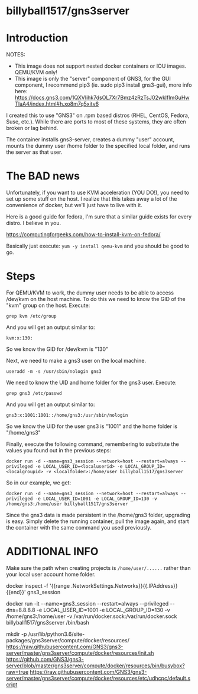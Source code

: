 # billyball1517/gns3server
# Introduction

NOTES:

- This image does not support nested docker containers or IOU images. QEMU/KVM only!
- This image is only the "server" component of GNS3, for the GUI component, I recommend pip3 (ie. sudo pip3 install gns3-gui), more info here: https://docs.gns3.com/1QXVIihk7dsOL7Xr7Bmz4zRzTsJ02wklfImGuHwTlaA4/index.html#h.xo8m7q5xitv6

I created this to use "GNS3" on .rpm based distros (RHEL, CentOS, Fedora, Suse, etc.). While there are ports to most of these systems, they are often broken or lag behind.

The container installs gns3-server, creates a dummy "user" account, mounts the dummy user /home folder to the specified local folder, and runs the server as that user.

# The BAD news

Unfortunately, if you want to use KVM acceleration (YOU DO!), you need to set up some stuff on the host. I realize that this takes away a lot of the convenience of docker, but we'll just have to live with it.

Here is a good guide for fedora, I'm sure that a similar guide exists for every distro. I believe in you.

https://computingforgeeks.com/how-to-install-kvm-on-fedora/

Basically just execute: `yum -y install qemu-kvm` and you should be good to go.

# Steps

For QEMU/KVM to work, the dummy user needs to be able to access /dev/kvm on the host machine. To do this we need to know the GID of the "kvm" group on the host. Execute:

`grep kvm /etc/group`

And you will get an output similar to:

`kvm:x:130:`

So we know the GID for /dev/kvm is "130"

Next, we need to make a gns3 user on the local machine.

`useradd -m -s /usr/sbin/nologin gns3`

We need to know the UID and home folder for the gns3 user. Execute:

`grep gns3 /etc/passwd`

And you will get an output similar to:

`gns3:x:1001:1001::/home/gns3:/usr/sbin/nologin`

So we know the UID for the user gns3 is "1001" and the home folder is "/home/gns3"

Finally, execute the following command, remembering to substitute the values you found out in the previous steps:

`docker run -d --name=gns3_session --network=host --restart=always --privileged -e LOCAL_USER_ID=<localuserid> -e LOCAL_GROUP_ID=<localgroupid> -v <localfolder>:/home/user billyball1517/gns3server`

So in our example, we get:

`docker run -d --name=gns3_session --network=host --restart=always --privileged -e LOCAL_USER_ID=1001 -e LOCAL_GROUP_ID=130 -v /home/gns3:/home/user billyball1517/gns3server`

Since the gns3 data is made persistent in the /home/gns3 folder, upgrading is easy. Simply delete the running container, pull the image again, and start the container with the same command you used previously.

# ADDITIONAL INFO

Make sure the path when creating projects is `/home/user/......`  rather than your local user account home folder.

docker inspect -f '{{range .NetworkSettings.Networks}}{{.IPAddress}}{{end}}' gns3_session

docker run -it --name=gns3_session --restart=always --privileged --dns=8.8.8.8 -e LOCAL_USER_ID=1001 -e LOCAL_GROUP_ID=130 -v /home/gns3:/home/user -v /var/run/docker.sock:/var/run/docker.sock  billyball1517/gns3server /bin/bash

mkdir -p /usr/lib/python3.6/site-packages/gns3server/compute/docker/resources/
https://raw.githubusercontent.com/GNS3/gns3-server/master/gns3server/compute/docker/resources/init.sh
https://github.com/GNS3/gns3-server/blob/master/gns3server/compute/docker/resources/bin/busybox?raw=true
https://raw.githubusercontent.com/GNS3/gns3-server/master/gns3server/compute/docker/resources/etc/udhcpc/default.script
